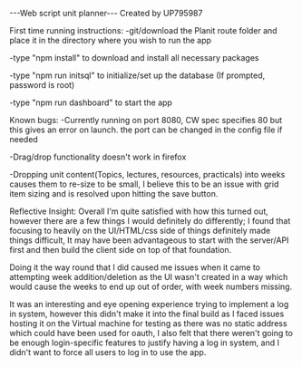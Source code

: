 ---Web script unit planner---
Created by UP795987

First time running instructions:
  -git/download the Planit route folder and place it in the directory where you wish to run the app

  -type "npm install" to download and install all necessary packages

  -type "npm run initsql" to initialize/set up the database (If prompted, password is root)

  -type "npm run dashboard" to start the app


Known bugs:
  -Currently running on port 8080, CW spec specifies 80 but this gives an error on launch.
  the port can be changed in the config file if needed

  -Drag/drop functionality doesn't work in firefox

  -Dropping unit content(Topics, lectures, resources, practicals) into weeks
   causes them to re-size to be small, I believe this to be an issue with grid item sizing
   and is resolved upon hitting the save button.


Reflective Insight:
Overall I'm quite satisfied with how this turned out, however there are a few things I
would definitely do differently; I found that focusing to heavily on the UI/HTML/css
side of things definitely made things difficult, It may have been advantageous to
start with the server/API first and then build the client side on top of that foundation.

Doing it the way round that I did caused me issues when it came to attempting week addition/deletion
as the UI wasn't created in a way which would cause the weeks to end up out of order, with week numbers missing.

It was an interesting and eye opening experience trying to implement a log in system, however this didn't make
it into the final build as I faced issues hosting it on the Virtual machine for testing as there was no
static address which could have been used for oauth, I also felt that there weren't going to be enough
login-specific features to justify having a log in system, and I didn't want to force all users to log in to use the app.
